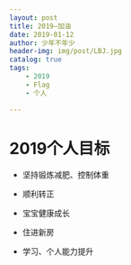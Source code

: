 ```yaml
---
layout: post
title: 2019—加油
date: 2019-01-12
author: 少年不年少
header-img: img/post/LBJ.jpg
catalog: true
tags:
    - 2019
    - Flag
    - 个人

---
```




# 2019个人目标 #

- 坚持锻炼减肥、控制体重

- 顺利转正

- 宝宝健康成长

- 住进新房

- 学习、个人能力提升






